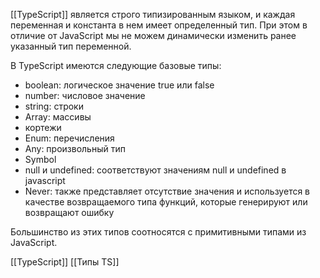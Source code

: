 [[TypeScript]] является строго типизированным языком, и каждая переменная и константа в нем имеет определенный тип. При этом в отличие от JavaScript мы не можем динамически изменить ранее указанный тип переменной. 

В TypeScript имеются следующие базовые типы:
- boolean: логическое значение true или false
- number: числовое значение
- string: строки
- Array: массивы
- кортежи
- Enum: перечисления
- Any: произвольный тип
- Symbol
- null и undefined: соответствуют значениям null и undefined в javascript
- Never: также представляет отсутствие значения и используется в качестве возвращаемого типа функций, которые генерируют или возвращают ошибку

Большинство из этих типов соотносятся с примитивными типами из JavaScript.

[[TypeScript]] [[Типы TS]]